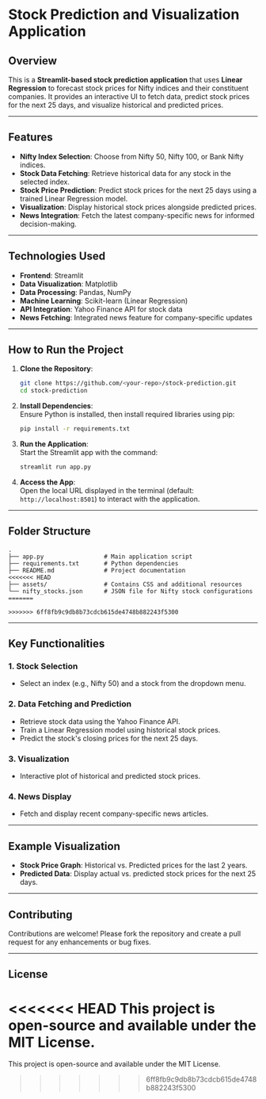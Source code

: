 # Stock Prediction and Visualization Application

## Overview

This is a **Streamlit-based stock prediction application** that uses **Linear Regression** to forecast stock prices for Nifty indices and their constituent companies. It provides an interactive UI to fetch data, predict stock prices for the next 25 days, and visualize historical and predicted prices.

---

## Features

- **Nifty Index Selection**: Choose from Nifty 50, Nifty 100, or Bank Nifty indices.
- **Stock Data Fetching**: Retrieve historical data for any stock in the selected index.
- **Stock Price Prediction**: Predict stock prices for the next 25 days using a trained Linear Regression model.
- **Visualization**: Display historical stock prices alongside predicted prices.
- **News Integration**: Fetch the latest company-specific news for informed decision-making.

---

## Technologies Used

- **Frontend**: Streamlit
- **Data Visualization**: Matplotlib
- **Data Processing**: Pandas, NumPy
- **Machine Learning**: Scikit-learn (Linear Regression)
- **API Integration**: Yahoo Finance API for stock data
- **News Fetching**: Integrated news feature for company-specific updates

---

## How to Run the Project

1. **Clone the Repository**:  
   ```bash
   git clone https://github.com/<your-repo>/stock-prediction.git
   cd stock-prediction
   ```

2. **Install Dependencies**:  
   Ensure Python is installed, then install required libraries using pip:  
   ```bash
   pip install -r requirements.txt
   ```

3. **Run the Application**:  
   Start the Streamlit app with the command:  
   ```bash
   streamlit run app.py
   ```

4. **Access the App**:  
   Open the local URL displayed in the terminal (default: `http://localhost:8501`) to interact with the application.

---

## Folder Structure

```
.
├── app.py                 # Main application script
├── requirements.txt       # Python dependencies
├── README.md              # Project documentation
<<<<<<< HEAD
├── assets/                # Contains CSS and additional resources
└── nifty_stocks.json      # JSON file for Nifty stock configurations
=======

>>>>>>> 6ff8fb9c9db8b73cdcb615de4748b882243f5300
```

---

## Key Functionalities

### 1. **Stock Selection**
   - Select an index (e.g., Nifty 50) and a stock from the dropdown menu.

### 2. **Data Fetching and Prediction**
   - Retrieve stock data using the Yahoo Finance API.
   - Train a Linear Regression model using historical stock prices.
   - Predict the stock's closing prices for the next 25 days.

### 3. **Visualization**
   - Interactive plot of historical and predicted stock prices.

### 4. **News Display**
   - Fetch and display recent company-specific news articles.

---

## Example Visualization

- **Stock Price Graph**: Historical vs. Predicted prices for the last 2 years.
- **Predicted Data**: Display actual vs. predicted stock prices for the next 25 days.

---

## Contributing

Contributions are welcome! Please fork the repository and create a pull request for any enhancements or bug fixes.

---

## License

<<<<<<< HEAD
This project is open-source and available under the MIT License.  
=======
This project is open-source and available under the MIT License.  
>>>>>>> 6ff8fb9c9db8b73cdcb615de4748b882243f5300
